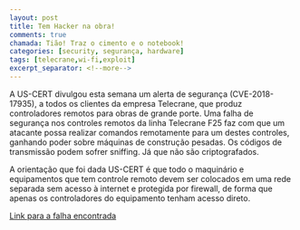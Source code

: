 ```yaml
---
layout: post
title: Tem Hacker na obra!
comments: true 
chamada: Tião! Traz o cimento e o notebook!
categories: [security, segurança, hardware]
tags: [telecrane,wi-fi,exploit]
excerpt_separator: <!--more-->
---
```


<!--more-->
A US-CERT divulgou esta semana um alerta de segurança (CVE-2018-17935), a todos
os clientes da empresa Telecrane, que produz controladores remotos para obras
de grande porte. Uma falha de segurança nos controles remotos da linha Telecrane
F25 faz com que um atacante possa realizar comandos remotamente para um destes
controles, ganhando poder sobre máquinas de construção pesadas.
Os códigos de transmissão podem sofrer sniffing. Já que não são criptografados.


A orientação que foi dada US-CERT é que todo o maquinário e equipamentos que 
tem controle remoto devem ser colocados em uma rede separada sem acesso à
internet e protegida por firewall, de forma que apenas os controladores do 
equipamento tenham acesso direto.

[Link para a falha encontrada](https://nvd.nist.gov/vuln/detail/CVE-2018-17935)
